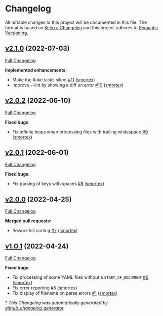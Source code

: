 # Changelog
All notable changes to this project will be documented in this file.
The format is based on [Keep a Changelog](https://keepachangelog.com/en/1.0.0/)
and this project adheres to [Semantic Versioning](https://semver.org/spec/v2.0.0.html).

## [v2.1.0](https://github.com/smortex/yaml-sort/tree/v2.1.0) (2022-07-03)

[Full Changelog](https://github.com/smortex/yaml-sort/compare/v2.0.2...v2.1.0)

**Implemented enhancements:**

- Make the Rake tasks silent [\#11](https://github.com/smortex/yaml-sort/pull/11) ([smortex](https://github.com/smortex))
- Improve --lint by showing a diff on error [\#10](https://github.com/smortex/yaml-sort/pull/10) ([smortex](https://github.com/smortex))

## [v2.0.2](https://github.com/smortex/yaml-sort/tree/v2.0.2) (2022-06-10)

[Full Changelog](https://github.com/smortex/yaml-sort/compare/v2.0.1...v2.0.2)

**Fixed bugs:**

- Fix infinite loops when processing files with trailing whitespace [\#9](https://github.com/smortex/yaml-sort/pull/9) ([smortex](https://github.com/smortex))

## [v2.0.1](https://github.com/smortex/yaml-sort/tree/v2.0.1) (2022-06-01)

[Full Changelog](https://github.com/smortex/yaml-sort/compare/v2.0.0...v2.0.1)

**Fixed bugs:**

- Fix parsing of keys with spaces [\#8](https://github.com/smortex/yaml-sort/pull/8) ([smortex](https://github.com/smortex))

## [v2.0.0](https://github.com/smortex/yaml-sort/tree/v2.0.0) (2022-04-25)

[Full Changelog](https://github.com/smortex/yaml-sort/compare/v1.0.1...v2.0.0)

**Merged pull requests:**

- Rework list sorting [\#7](https://github.com/smortex/yaml-sort/pull/7) ([smortex](https://github.com/smortex))

## [v1.0.1](https://github.com/smortex/yaml-sort/tree/v1.0.1) (2022-04-24)

[Full Changelog](https://github.com/smortex/yaml-sort/compare/v1.0.0...v1.0.1)

**Fixed bugs:**

- Fix processing of some YAML files without a `START_OF_DOCUMENT` [\#6](https://github.com/smortex/yaml-sort/pull/6) ([smortex](https://github.com/smortex))
- Fix error reporting [\#5](https://github.com/smortex/yaml-sort/pull/5) ([smortex](https://github.com/smortex))
- Fix display of filename on parse errors [\#1](https://github.com/smortex/yaml-sort/pull/1) ([smortex](https://github.com/smortex))



\* *This Changelog was automatically generated by [github_changelog_generator](https://github.com/github-changelog-generator/github-changelog-generator)*
